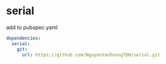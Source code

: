 # serial
 
add to pubspec.yaml
```yaml
dependencies:
  serial:
    git:
      url: https://github.com/NguyenVanDuongTDH/serial.git
```

